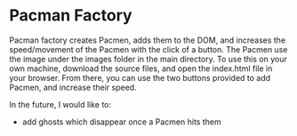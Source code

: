 # Pacman Factory
Pacman factory creates Pacmen, adds them to the DOM, and increases the speed/movement of the Pacmen with the click of a button. The Pacmen use the image under the images folder in the main directory. To use this on your own machine, download the source files, and open the index.html file in your browser. From there, you can use the two buttons provided to add Pacmen, and increase their speed. 

In the future, I would like to:
 - add ghosts which disappear once a Pacmen hits them
